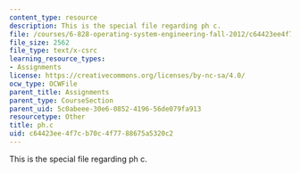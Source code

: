```yaml
---
content_type: resource
description: This is the special file regarding ph c.
file: /courses/6-828-operating-system-engineering-fall-2012/c64423ee4f7cb70c4f7788675a5320c2_ph.c
file_size: 2562
file_type: text/x-csrc
learning_resource_types:
- Assignments
license: https://creativecommons.org/licenses/by-nc-sa/4.0/
ocw_type: OCWFile
parent_title: Assignments
parent_type: CourseSection
parent_uid: 5c0abeee-30e6-0852-4196-56de079fa913
resourcetype: Other
title: ph.c
uid: c64423ee-4f7c-b70c-4f77-88675a5320c2
---
```

This is the special file regarding ph c.